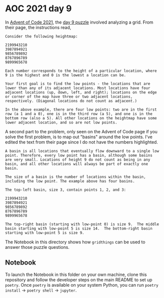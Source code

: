 # AOC 2021 day 9

In [Advent of Code 2021](https://adventofcode.com/2021), the [day 9 puzzle](https://adventofcode.com/2021/day/9) involved analyzing a grid.  From their page, the instructions read,

```
Consider the following heightmap:

2199943210
3987894921
9856789892
8767896789
9899965678

Each number corresponds to the height of a particular location, where 9 is the highest and 0 is the lowest a location can be.

Your first goal is to find the low points - the locations that are lower than any of its adjacent locations. Most locations have four adjacent locations (up, down, left, and right); locations on the edge or corner of the map have three or two adjacent locations, respectively. (Diagonal locations do not count as adjacent.)

In the above example, there are four low points: two are in the first row (a 1 and a 0), one is in the third row (a 5), and one is in the bottom row (also a 5). All other locations on the heightmap have some lower adjacent location, and so are not low points.
```

A second part to the problem, only seen on the Advent of Code page if you solve the first problem, is to map out "basins" around the low points.  I've edited the text from their page since I do not have the numbers highlighted.

```
A basin is all locations that eventually flow downward to a single low point. Therefore, every low point has a basin, although some basins are very small. Locations of height 9 do not count as being in any basin, and all other locations will always be part of exactly one basin.

The size of a basin is the number of locations within the basin, including the low point. The example above has four basins.

The top-left basin, size 3, contain points 1, 2, and 3:

2199943210
3987894921
9856789892
8767896789
9899965678

The top-right basin (starting with low-point 0) is size 9.  The middle basin starting with low-point 5 is size 14.  The bottom-right basin starting with low-point 5 is size 9.
```


The Notebook in this directory shows how `gridthings` can be used to answer those puzzle questions.

## Notebook

To launch the Notebook in this folder on your own machine, clone this repository and follow the developer steps on the main README to set up `poetry`.  Once `poetry` is available on your system Python, you can run `poetry install` -> `poetry shell` -> `jupyter`.
